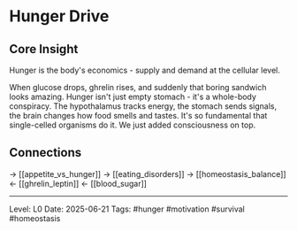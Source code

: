 # Hunger Drive

## Core Insight
Hunger is the body's economics - supply and demand at the cellular level.

When glucose drops, ghrelin rises, and suddenly that boring sandwich looks amazing. Hunger isn't just empty stomach - it's a whole-body conspiracy. The hypothalamus tracks energy, the stomach sends signals, the brain changes how food smells and tastes. It's so fundamental that single-celled organisms do it. We just added consciousness on top.

## Connections
→ [[appetite_vs_hunger]]
→ [[eating_disorders]]
→ [[homeostasis_balance]]
← [[ghrelin_leptin]]
← [[blood_sugar]]

---
Level: L0
Date: 2025-06-21
Tags: #hunger #motivation #survival #homeostasis